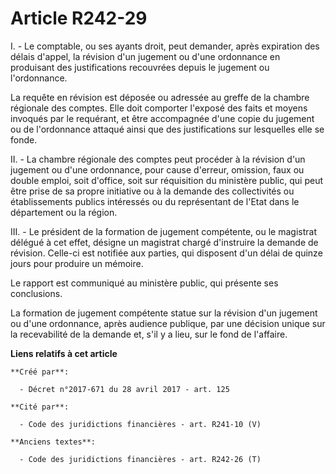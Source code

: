 # Article R242-29

I. - Le comptable, ou ses ayants droit, peut demander, après expiration des délais d'appel, la révision d'un jugement ou
d'une ordonnance en produisant des justifications recouvrées depuis le jugement ou l'ordonnance.

La requête en révision est déposée ou adressée au greffe de la chambre régionale des comptes. Elle doit comporter l'exposé
des faits et moyens invoqués par le requérant, et être accompagnée d'une copie du jugement ou de l'ordonnance attaqué ainsi
que des justifications sur lesquelles elle se fonde.

II. - La chambre régionale des comptes peut procéder à la révision d'un jugement ou d'une ordonnance, pour cause d'erreur,
omission, faux ou double emploi, soit d'office, soit sur réquisition du ministère public, qui peut être prise de sa propre
initiative ou à la demande des collectivités ou établissements publics intéressés ou du représentant de l'Etat dans le
département ou la région.

III. - Le président de la formation de jugement compétente, ou le magistrat délégué à cet effet, désigne un magistrat chargé
d'instruire la demande de révision. Celle-ci est notifiée aux parties, qui disposent d'un délai de quinze jours pour produire
un mémoire.

Le rapport est communiqué au ministère public, qui présente ses conclusions.

La formation de jugement compétente statue sur la révision d'un jugement ou d'une ordonnance, après audience publique, par
une décision unique sur la recevabilité de la demande et, s'il y a lieu, sur le fond de l'affaire.

**Liens relatifs à cet article**

	**Créé par**:

	  - Décret n°2017-671 du 28 avril 2017 - art. 125

	**Cité par**:

	  - Code des juridictions financières - art. R241-10 (V)

	**Anciens textes**:

	  - Code des juridictions financières - art. R242-26 (T)
